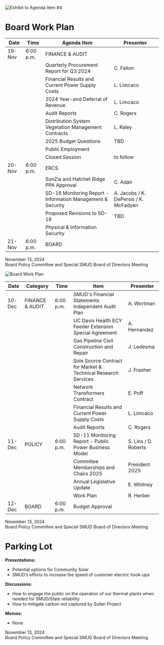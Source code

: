 <!-- Page 1 -->
![Exhibit to Agenda Item #4](https://via.placeholder.com/1365x768.png?text=Exhibit+to+Agenda+Item+%234+Board+Work+Plan.+Board+Policy+Committee+and+Special+SMUD+Board+of+Directors+Meeting+Wednesday%2C+November+13%2C+2024+scheduled+to+begin+at+6%3A00+p.m.+SMUD+Headquarters+Building%2C+Auditorium+Powering+forward.+Together.+SMUD)
<!-- Page 2 -->
# Board Work Plan

| Date       | Time     | Agenda Item                                                                                     | Presenter                     |
|------------|----------|-------------------------------------------------------------------------------------------------|-------------------------------|
| 19-Nov    | 6:00 p.m.| FINANCE & AUDIT                                                                                |                               |
|            |          | Quarterly Procurement Report for Q3 2024                                                      | C. Fallon                     |
|            |          | Financial Results and Current Power Supply Costs                                               | L. Limcaco                    |
|            |          | 2024 Year-end Deferral of Revenue                                                              | L. Limcaco                    |
|            |          | Audit Reports                                                                                  | C. Rogers                     |
|            |          | Distribution System Vegetation Management Contracts                                             | L. Raley                      |
|            |          | 2025 Budget Questions                                                                           | TBD                           |
|            |          | Public Employment                                                                                |                               |
|            |          | Closed Session                                                                                  | to follow                     |
| 20-Nov    | 6:00 p.m.| ERCS                                                                                           |                               |
|            |          | SunZia and Hatchet Ridge PPA Approval                                                          | C. Adair                      |
|            |          | SD-16 Monitoring Report - Information Management & Security                                     | A. Jacobs / K. DePersis / K. McFadyen |
|            |          | Proposed Revisions to SD-16                                                                     | TBD                           |
|            |          | Physical & Information Security                                                                  |                               |
| 21-Nov    | 6:00 p.m.| BOARD                                                                                          |                               |

November 13, 2024  
Board Policy Committee and Special SMUD Board of Directors Meeting
<!-- Page 3 -->
![Board Work Plan](https://via.placeholder.com/1365x768.png?text=Board+Work+Plan)

| Date      | Category         | Time     | Item                                                        | Presenter        |
|-----------|------------------|----------|-------------------------------------------------------------|------------------|
| 10-Dec    | FINANCE & AUDIT  | 6:00 p.m.| SMUD's Financial Statements Independent Audit Plan           | A. Wortman       |
|           |                  |          | UC Davis Health ECY Feeder Extension Special Agreement       | A. Hernandez     |
|           |                  |          | Gas Pipeline Civil Construction and Repair                   | J. Ledesma       |
|           |                  |          | Sole Source Contract for Market & Technical Research Services| J. Frasher       |
|           |                  |          | Network Transformers Contract                                 | E. Poff          |
|           |                  |          | Financial Results and Current Power Supply Costs             | L. Limcaco       |
|           |                  |          | Audit Reports                                               | C. Rogers        |
| 11-Dec    | POLICY           | 6:00 p.m.| SD-11 Monitoring Report - Public Power Business Model        | S. Lins / D. Roberts |
|           |                  |          | Committee Memberships and Chairs 2025                        | President 2025    |
|           |                  |          | Annual Legislative Update                                    | E. Whitney       |
|           |                  |          | Work Plan                                                   | R. Herber        |
| 12-Dec    | BOARD            | 6:00 p.m.| Budget Approval                                             |                  |

November 13, 2024  
Board Policy Committee and Special SMUD Board of Directors Meeting
<!-- Page 4 -->
# Parking Lot

**Presentations:**
- Potential options for Community Solar
- SMUD’s efforts to increase the speed of customer electric hook-ups

**Discussions:**
- How to engage the public on the operation of our thermal plants when needed for SMUD/State reliability
- How to mitigate carbon not captured by Sutter Project

**Memos:**
- None

November 13, 2024  
Board Policy Committee and Special SMUD Board of Directors Meeting
